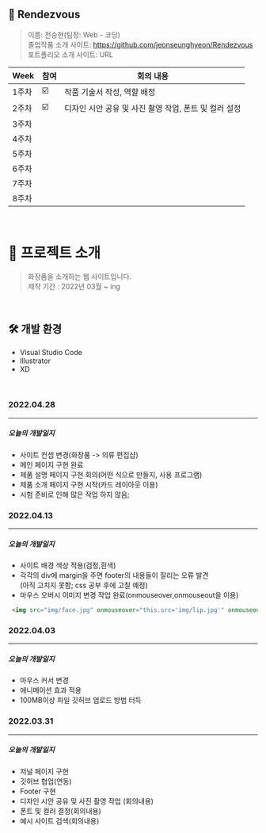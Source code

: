 ##  🍎 Rendezvous
> 이름: 전승현(팀장: Web - 코딩)<br>
  졸업작품 소개 사이트: https://github.com/jeonseunghyeon/Rendezvous<br>
  포트폴리오 소개 사이트: URL

| Week | 참여| 회의 내용 |
| -----| -- |------------- |
| 1주차 | ☑️|  작품 기술서 작성, 역할 배정  
| 2주차 | ☑️|  디자인 시안 공유 및 사진 촬영 작업, 폰트 및 컬러  설정|
| 3주차 |    |    |
| 4주차 |    |    |
| 5주차 |    |    |
| 6주차 |    |    |
| 7주차 |    |    |
| 8주차 |    |    |




   </br>


   # 📑 프로젝트 소개
> 화장품을 소개하는 웹 사이트입니다. </br>
> 제작 기간 : 2022년 03월 ~ ing


</br>



## 🛠 개발 환경
- Visual Studio Code
- lllustrator
- XD





</br>


### 2022.04.28
---
##### 오늘의 개발일지
- 사이트 컨셉 변경(화장품 -> 의류 편집샵)
- 메인 페이지 구현 완료
- 제품 설명 페이지 구현 회의(어떤 식으로 만들지, 사용 프로그램)
- 제품 소개 페이지 구현 시작(카드 레이아웃 이용)
- 시험 준비로 인해 많은 작업 하지 않음;
### 2022.04.13 
---
##### 오늘의 개발일지
- 사이트 배경 색상 적용(검정,흰색)
- 각각의 div에 margin을 주면 footer의 내용들이 잘리는 오류  발견<br>(아직 고치지 못함; css 공부 후에 고칠 예정)
- 마우스 오버시 이미지 변경 작업 완료(onmouseover,onmouseout을 이용)
```html
 <img src="img/face.jpg" onmouseover="this.src='img/lip.jpg'" onmouseout="this.src='img/face.jpg'">
```

### 2022.04.03 
---
##### 오늘의 개발일지
- 마우스 커서 변경
- 애니메이션 효과 적용
- 100MB이상 파일 깃허브 업로드 방법 터득



### 2022.03.31 
---
##### 오늘의 개발일지
- 저널 페이지 구현
- 깃허브 협업(연동)
- Footer 구현
- 디자인 시안 공유 및 사진 촬영 작업 (회의내용) 
- 폰트 및 컬러 결정(회의내용)
- 예시 사이트 검색(회의내용)








  




